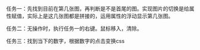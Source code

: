 任务一：先找到目前在第几张图，再判断是不是首尾的图。实现图片的切换是给属性赋值，实际上是这几张图都是拼接的，运用属性的浮动显示第几张图。

任务二：无操作时，执行任务一的右键。鼠标移入，清除。

任务三：找到当下的数字，根据数字的点击变换css